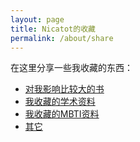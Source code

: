```yaml
---
layout: page
title: Nicatot的收藏
permalink: /about/share
---
```


在这里分享一些我收藏的东西：

- [对我影响比较大的书](/about/share/books)
- [我收藏的学术资料](/about/share/academic)
- [我收藏的MBTI资料](/about/share/mbti)
- [其它](/about/share/others)